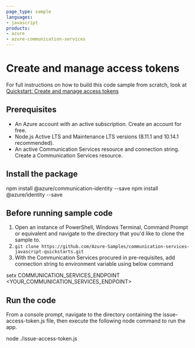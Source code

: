 ```yaml
---
page_type: sample
languages:
- javascript
products:
- azure
- azure-communication-services
---
```


# Create and manage access tokens

For full instructions on how to build this code sample from scratch, look at [Quickstart: Create and manage access tokens](https://docs.microsoft.com/en-us/azure/communication-services/quickstarts/access-tokens?pivots=programming-language-javascript)

## Prerequisites

- An Azure account with an active subscription. Create an account for free.
- Node.js Active LTS and Maintenance LTS versions (8.11.1 and 10.14.1 recommended).
- An active Communication Services resource and connection string. Create a Communication Services resource.

## Install the package

npm install @azure/communication-identity --save
npm install @azure/identity --save

## Before running sample code

1. Open an instance of PowerShell, Windows Terminal, Command Prompt or equivalent and navigate to the directory that you'd like to clone the sample to.
2. `git clone https://github.com/Azure-Samples/communication-services-javascript-quickstarts.git`
3. With the Communication Services procured in pre-requisites, add connection string to environment variable using below command

setx COMMUNICATION_SERVICES_ENDPOINT <YOUR_COMMUNICATION_SERVICES_ENDPOINT>

## Run the code

From a console prompt, navigate to the directory containing the issue-access-token.js file, then execute the following node command to run the app.

node ./issue-access-token.js